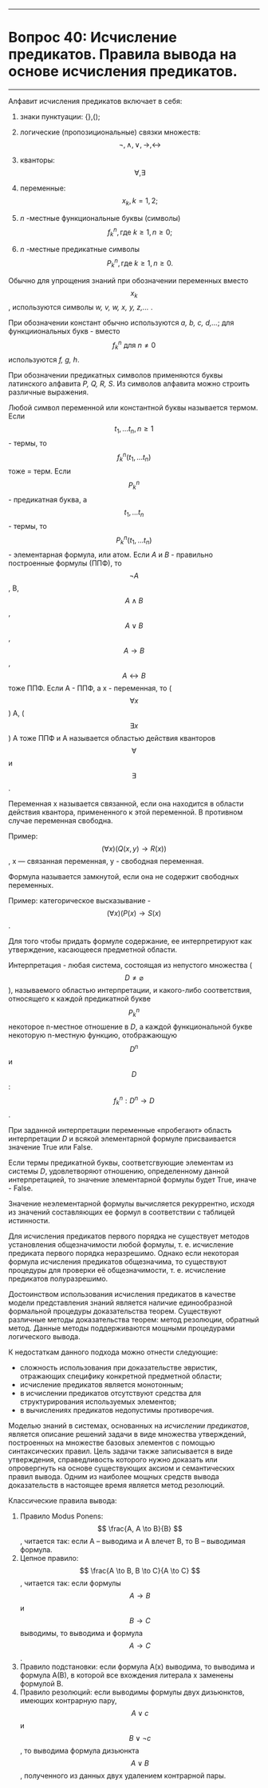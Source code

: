 ___
# Вопрос 40: Исчисление предикатов. Правила вывода на основе исчисления предикатов.
___

Алфавит исчисления предикатов включает в себя:
1. знаки пунктуации: {},();
2. логические (пропозициональные) связки множеств: $$ \lnot, \wedge, \vee, \to, \leftrightarrow $$

3. кванторы: $$ \forall, \exists $$

4. переменные: $$ x_k, k = 1,2; $$

5. *n* -местные функциональные буквы (символы) $$ f_k^n, \text{где} \: k \geq 1, n \geq 0; $$

6. *n* -местные предикатные символы $$ P_k^n, \text{где} \: k \geq 1, n \geq 0. $$

Обычно для упрощения знаний при обозначении переменных вместо $$x_ k$$, используются символы *w, v, w, х, у, z,...* .

При обозначении констант обычно используются *a, b, с, d,...*; для функцииoнaльныx букв - вместо $$f_k^n \: \text{для} \: n \neq 0$$
используются *f, g, h*.

При обозначении предикатных символов применяются буквы латинского алфавита *P, Q, R, S*. Из символов алфавита можно строить различные выражения. 

Любой символ переменной или константной буквы называется термом. Если $$ t_1,... t_n, n \geq 1 $$ - термы, то $$ f_k^n(t_1,... t_n) $$ тоже = терм. Если $$ P_k^n $$ - предикатная буква, а $$ t_1,... t_n $$ - термы, то $$ P_k^n(t_1,... t_n) $$ - элементарная
формула, или атом. Если *А* и *В* - правильно построенные формулы 
(ППФ), то $$ \lnot A $$, В, $$ A \wedge B $$, $$ A \vee B $$, $$ A \to B $$, $$ A \leftrightarrow B $$ тоже ППФ. Если А - ППФ, а х - переменная, то ($$ \forall x $$) А, ($$ \exists x $$) А тоже ППФ и А называется областью действия кванторов $$\forall$$ и $$\exists$$. 

Переменная х называется связанной, если она находится в области действия квантора, примененного к этой переменной. В противном случае переменная свободна. 

Пример: $$(\forall x)(Q(x, y) \to R(x))$$, х — связанная переменная, у - свободная переменная.

Формула называется замкнутой, если она не содержит свободных переменных. 

Пример: категорическое высказывание - $$(\forall x)(P(x) \to S(x)$$.

Для того чтобы придать формуле содержание, ее интерпретируют как утверждение, касающееся предметной области. 

Интерпретация - любая система, состоящая из непустого множества ( $$ D \neq \varnothing $$ ), называемого областью интерпретации, и какого-либо соответствия, относящего к каждой предикатной букве $$ P_k^n $$ некоторое n-местное отношение в *D*, а каждой функциональной букве некоторую n-местную функцию, отображающую $$ D^n $$ и $$ D $$: $$ f_k^n: D^n \to D $$.

При заданной интерпретации переменные «пробегают» область интерпретации *D* и всякой элементарной формуле присваивается значение True или False.

Если термы предикатной буквы, соответсгвующие элементам из системы *D*, удовлетворяют отношению, определенному данной интерпретацией, то значение элементарной формулы будет True, иначе - False.

Значение неэлементарной формулы вычисляется рекуррентно, исходя из значений составляющих ее формул в соответствии с таблицей истинности.

Для исчисления предикатов первого порядка не существует методов установления общезначимости любой формулы, т. е. исчисление предиката первого порядка неразрешимо. Однако если некоторая формула исчисления предикатов общезначима, то существуют процедуры для проверки её общезначимости, т. е. исчисление предикатов полуразрешимо.

Достоинством использования исчисления предикатов в качестве модели представления знаний является наличие единообразной формальной процедуры доказательства теорем. Существуют различные методы доказательства теорем: метод резолюции, обратный метод. Данные методы поддерживаются мощными процедурами логического вывода. 

К недостаткам данного подхода можно отнести следующие: 
* сложность использования при доказательстве эвристик, отражающих специфику конкретной предметной области; 
* исчисление предикатов является монотонным; 
* в исчислении предикатов отсутствуют средства для структурирования используемых элементов; 
* в вычислениях предикатов недопустимы противоречия.

Моделью знаний в системах, основанных на *исчислении предикатов*, является описание решений задачи в виде множества утверждений, построенных на множестве базовых элементов с помощью синтаксических правил. Цель задачи также записывается в виде утверждения, справедливость которого нужно доказать или опровергнуть на основе существующих аксиом и семантических правил вывода. Одним из наиболее мощных средств вывода доказательств в настоящее время является метод резолюций. 

Классические правила вывода:

1. Правило Modus Ponens: $$ \frac{A, A \to B}{B}  $$, читается так: если A – выводима и A влечет B, то B – выводимая формула.
2. Цепное правило: $$ \frac{A \to B, B \to C}{A \to C}  $$, читается так: если формулы $$ A \to B $$ и $$ B \to C $$ выводимы, то выводима и формула $$ A \to C $$.
3. Правило подстановки: если формула A(x) выводима, то выводима и формула A(B), в которой все вхождения литерала x заменены формулой B.
4. Правило резолюций: если выводимы формулы двух дизьюнктов, имеющих контрарную пару, $$ A \vee c $$ и $$ B \vee \lnot c $$, то выводима  формула дизьюнкта   $$ A \vee B $$, полученного из данных двух удалением контрарной пары.

